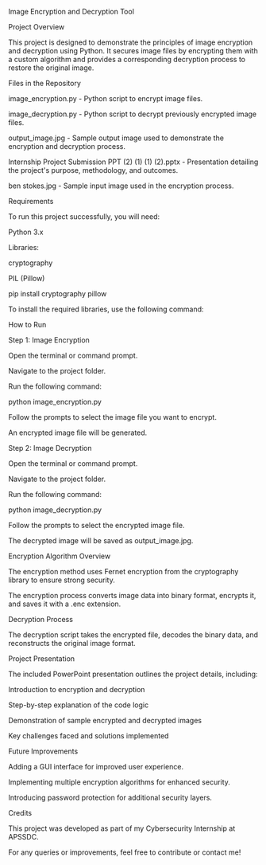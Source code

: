 Image Encryption and Decryption Tool

Project Overview

This project is designed to demonstrate the principles of image encryption and decryption using Python. It secures image files by encrypting them with a custom algorithm and provides a corresponding decryption process to restore the original image.

Files in the Repository

image_encryption.py - Python script to encrypt image files.

image_decryption.py - Python script to decrypt previously encrypted image files.

output_image.jpg - Sample output image used to demonstrate the encryption and decryption process.

Internship Project Submission PPT (2) (1) (1) (2).pptx - Presentation detailing the project's purpose, methodology, and outcomes.

ben stokes.jpg - Sample input image used in the encryption process.

Requirements

To run this project successfully, you will need:

Python 3.x

Libraries:

cryptography

PIL (Pillow)

pip install cryptography pillow

To install the required libraries, use the following command:

How to Run

Step 1: Image Encryption

Open the terminal or command prompt.

Navigate to the project folder.

Run the following command:

python image_encryption.py

Follow the prompts to select the image file you want to encrypt.

An encrypted image file will be generated.

Step 2: Image Decryption

Open the terminal or command prompt.

Navigate to the project folder.

Run the following command:

python image_decryption.py

Follow the prompts to select the encrypted image file.

The decrypted image will be saved as output_image.jpg.

Encryption Algorithm Overview

The encryption method uses Fernet encryption from the cryptography library to ensure strong security.

The encryption process converts image data into binary format, encrypts it, and saves it with a .enc extension.

Decryption Process

The decryption script takes the encrypted file, decodes the binary data, and reconstructs the original image format.

Project Presentation

The included PowerPoint presentation outlines the project details, including:

Introduction to encryption and decryption

Step-by-step explanation of the code logic

Demonstration of sample encrypted and decrypted images

Key challenges faced and solutions implemented

Future Improvements

Adding a GUI interface for improved user experience.

Implementing multiple encryption algorithms for enhanced security.

Introducing password protection for additional security layers.

Credits

This project was developed as part of my Cybersecurity Internship at APSSDC.

For any queries or improvements, feel free to contribute or contact me!
